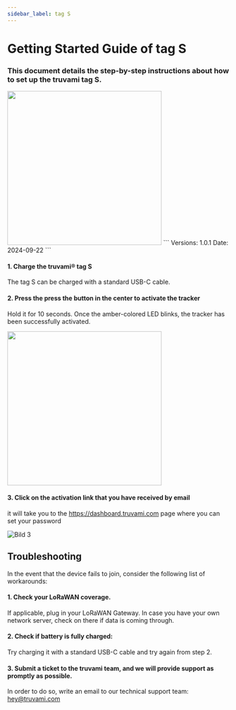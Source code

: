 ```yaml
---
sidebar_label: tag S
---
```


# Getting Started Guide of tag S

### This document details the step-by-step instructions about how to set up the truvami tag S.

<!-- ![Bild 1](/img/getting-started-imgs/tag_s_side.png) -->
<img src="/img/getting-started-imgs/tag_s_side.webp" height="350vh"/>
```
Versions: 1.0.1
Date: 2024-09-22
```

#### 1. Charge the truvami® tag S
The tag S can be charged with a standard USB-C cable. 

#### 2. Press the press the button in the center to activate the tracker
Hold it for 10 seconds. Once the amber-colored LED blinks, the tracker has been successfully activated. 

<!-- ![Bild 2](/img/getting-started-imgs/tag_s_front.png) -->
<img src="/img/getting-started-imgs/tag_s_front.webp" height="350vh"/>

#### 3. Click on the activation link that you have received by email

it will take you to the https://dashboard.truvami.com page where you can set your
password

![Bild 3](/img/getting-started-imgs/NowYourTrackingJourneyBegins.webp)



## Troubleshooting

In the event that the device fails to join, consider the following list of workarounds:

#### 1. Check your LoRaWAN coverage.
If applicable, plug in your LoRaWAN Gateway. In case you have your own network server, check on there if data is coming through.

#### 2. Check if battery is fully charged: 
Try charging it with a standard USB-C cable and try again from step 2.

#### 3. Submit a ticket to the truvami team, and we will provide support as promptly as possible. 
In order to do so, write an email to our technical support team: hey@truvami.com
